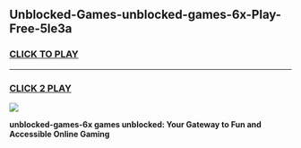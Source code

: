 
## Unblocked-Games-unblocked-games-6x-Play-Free-5le3a
<h3>
<a href="https://premium76.site?title=unblocked-games-6x&ref=12A">CLICK TO PLAY</a></h3>
<hr>

<h3>
<a href="https://premium76.site?title=unblocked-games-6x&ref=12A">CLICK 2 PLAY</a>
  
</h3>

<a href="https://premium76.site?title=unblocked-games-6x&ref=12A"><img src="https://clearcache.store/games.png"></a>


**unblocked-games-6x games unblocked: Your Gateway to Fun and Accessible Online Gaming**
